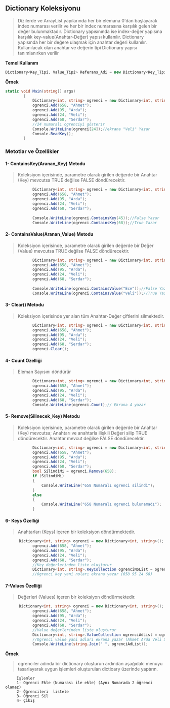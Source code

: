 ## Dictionary Koleksiyonu ##

> Dizilerde ve ArrayList yapılarında her bir elemana 0'dan başlayarak index numarası verilir ve her bir index numarasına karşılık gelen bir değer bulunmaktadır. Dictionary yapısınında ise index-değer yapısına karşılık key-value(Anahtar-Değer) yapısı kullanılır. Dictionary yapısında her bir değere ulaşmak için anahtar değeri kullanılır. Kullanılacak olan anahtar ve değerin tipi Dictionary yapısı tanımlanırken verilir

**Temel Kullanım**

```csharp
Dictionary<Key_Tipi, Value_Tipi> Referans_Adi = new Dictionary<Key_Tipi, Value_Tipi>();
```

**Örnek**

```csharp
static void Main(string[] args)
        {
            Dictionary<int, string> ogrenci = new Dictionary<int, string>();
            ogrenci.Add(658, "Ahmet");
            ogrenci.Add(95, "Arda");
            ogrenci.Add(24, "Veli");
            ogrenci.Add(68, "Serdar");
            //24 numaralı ogrenciyi gösterir
            Console.WriteLine(ogrenci[24]);//ekrana "Veli" Yazar
            Console.ReadKey();
        }
```

### Metotlar ve Özellikler ###
 #### 1- ContainsKey(Aranan_Key) Metodu ####
> Koleksiyon içerisinde, parametre olarak girilen değerde bir Anahtar (Key) mevcutsa TRUE  değilse FALSE döndürecektir.

```csharp
            Dictionary<int, string> ogrenci = new Dictionary<int, string>();
            ogrenci.Add(658, "Ahmet");
            ogrenci.Add(95, "Arda");
            ogrenci.Add(24, "Veli");
            ogrenci.Add(68, "Serdar");
         
            Console.WriteLine(ogrenci.ContainsKey(45));//False Yazar
            Console.WriteLine(ogrenci.ContainsKey(68));//True Yazar
```

#### 2- ContainsValue(Aranan_Value) Metodu ####
> Koleksiyon içerisinde, parametre olarak girilen değerde bir Değer (Value) mevcutsa TRUE  değilse FALSE döndürecektir.
 
```csharp
            Dictionary<int, string> ogrenci = new Dictionary<int, string>();
            ogrenci.Add(658, "Ahmet");
            ogrenci.Add(95, "Arda");
            ogrenci.Add(24, "Veli");
            ogrenci.Add(68, "Serdar");
         
            Console.WriteLine(ogrenci.ContainsValue("Ece"));//False Yazar
            Console.WriteLine(ogrenci.ContainsValue("Veli"));//True Yazar
```
    
#### 3- Clear() Metodu ####
> Koleksiyon içerisinde yer alan tüm Anahtar-Değer çiftlerini silmektedir.

```csharp
            Dictionary<int, string> ogrenci = new Dictionary<int, string>();
            ogrenci.Add(658, "Ahmet");
            ogrenci.Add(95, "Arda");
            ogrenci.Add(24, "Veli");
            ogrenci.Add(68, "Serdar");
            ogrenci.Clear();
```
    

#### 4- Count Özelliği ####
> Eleman Sayısını döndürür

```csharp
            Dictionary<int, string> ogrenci = new Dictionary<int, string>();
            ogrenci.Add(658, "Ahmet");
            ogrenci.Add(95, "Arda");
            ogrenci.Add(24, "Veli");
            ogrenci.Add(68, "Serdar");
            Console.WriteLine(ogrenci.Count);// Ekrana 4 yazar
```

#### 5- Remove(Silinecek_Key) Metodu ####
> Koleksiyon içerisinde, parametre olarak girilen değerde bir Anahtar (Key) mevcutsa; Anahtarı ve anahtarla ilişkili Değeri silip TRUE döndürecektir. Anahtar mevcut değilse FALSE döndürecektir.

```csharp
            Dictionary<int, string> ogrenci = new Dictionary<int, string>();
            ogrenci.Add(658, "Ahmet");
            ogrenci.Add(95, "Arda");
            ogrenci.Add(24, "Veli");
            ogrenci.Add(68, "Serdar");
            bool SilindiMi = ogrenci.Remove(658);
            if (SilindiMi)
            {
                Console.WriteLine("658 Numaralı ogrenci silindi");
            }
            else
            {
                Console.WriteLine("658 Numaralı ogrenci bulunamadı");
            }
```

#### 6- Keys Özelliği ####
> Anahtarları (Keys) içeren bir koleksiyon döndürmektedir.

```csharp
      Dictionary<int, string> ogrenci = new Dictionary<int, string>();
            ogrenci.Add(658, "Ahmet");
            ogrenci.Add(95, "Arda");
            ogrenci.Add(24, "Veli");
            ogrenci.Add(68, "Serdar");
            //Key değerlerinden liste oluşturur
            Dictionary<int, string>.KeyCollection ogrenciNoList = ogrenci.Keys;
            //Ogrenci key yani noları ekrana yazar (658 95 24 68)   
```
#### 7-Values Özelliği ####
> Değerleri (Values) içeren bir koleksiyon döndürmektedir.

```csharp
      Dictionary<int, string> ogrenci = new Dictionary<int, string>();
            ogrenci.Add(658, "Ahmet");
            ogrenci.Add(95, "Arda");
            ogrenci.Add(24, "Veli");
            ogrenci.Add(68, "Serdar");
            //Value değerlerinden liste oluşturur
            Dictionary<int, string>.ValueCollection ogrenciAdList = ogrenci.Values;
            //Ogrenci value yani adları ekrana yazar (Ahmet Arda Veli Serdar)
            Console.WriteLine(string.Join(" ", ogrenciAdList));
```

**Örnek**

> ogrenciler adında bir dictionary oluşturun ardından aşağıdaki menuyu tasarlayarak uygun işlemleri oluşturulan dictioary üzerinde yaptırın.

         İşlemler
         1- Ogrenci Ekle (Numarası ile ekle) (Aynı Numarada 2 öğrenci olamaz)
         2- Öğrencileri  listele
         3- Öğrenci Sil
         4- Çıkış

